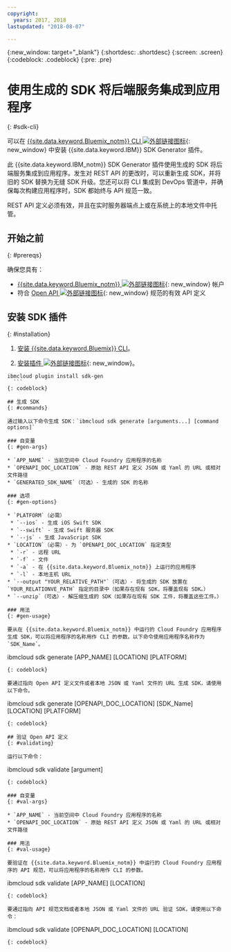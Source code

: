 ```yaml
---
copyright:
  years: 2017, 2018
lastupdated: "2018-08-07"

---
```


{:new_window: target="_blank"}
{:shortdesc: .shortdesc}
{:screen: .screen}
{:codeblock: .codeblock}
{:pre: .pre}

# 使用生成的 SDK 将后端服务集成到应用程序
{: #sdk-cli}

可以在 [{{site.data.keyword.Bluemix_notm}} CLI ![外部链接图标](../../icons/launch-glyph.svg "外部链接图标")](/docs/cli/reference/bluemix_cli/index.html){: new_window} 中安装 {{site.data.keyword.IBM}} SDK Generator 插件。

此 {{site.data.keyword.IBM_notm}} SDK Generator 插件使用生成的 SDK 将后端服务集成到应用程序。发生对 REST API 的更改时，可以重新生成 SDK，并将旧的 SDK 替换为无缝 SDK 升级。您还可以将 CLI 集成到 DevOps 管道中，并确保每次构建应用程序时，SDK 都始终与 API 规范一致。

REST API 定义必须有效，并且在实时服务器端点上或在系统上的本地文件中托管。

## 开始之前
{: #prereqs}

确保您具有：

* [{{site.data.keyword.Bluemix_notm}} ![外部链接图标](../../icons/launch-glyph.svg "外部链接图标")](http://bluemix.net){: new_window} 帐户
* 符合 [Open API ![外部链接图标](../../icons/launch-glyph.svg "外部链接图标")](https://www.openapis.org/){: new_window} 规范的有效 API 定义

## 安装 SDK 插件
{: #installation}

1. [安装 {{site.data.keyword.Bluemix}} CLI](/docs/cli/reference/bluemix_cli/get_started.html)。

2. [安装插件 ![外部链接图标](../../icons/launch-glyph.svg "外部链接图标")](/docs/cli/reference/bluemix_cli/index.html#install_plug-in){: new_window}。

  ```
ibmcloud plugin install sdk-gen
	```
  {: codeblock}

## 生成 SDK
{: #commands}

通过输入以下命令生成 SDK：`ibmcloud sdk generate [arguments...] [command options]`

### 自变量
{: #gen-args}

* `APP_NAME` - 当前空间中 Cloud Foundry 应用程序的名称
* `OPENAPI_DOC_LOCATION` - 原始 REST API 定义 JSON 或 Yaml 的 URL 或相对文件路径
* `GENERATED_SDK_NAME`（可选）- 生成的 SDK 的名称

### 选项
{: #gen-options}

* `PLATFORM`（必需）
   * `--ios` - 生成 iOS Swift SDK
   * `--swift` - 生成 Swift 服务器 SDK
   * `--js` - 生成 JavaScript SDK
* `LOCATION`（必需）- 为 `OPENAPI_DOC_LOCATION` 指定类型
   * `-r` - 远程 URL
   * `-f` - 文件
   * `-a` - 在 {{site.data.keyword.Bluemix_notm}} 上运行的应用程序
   * `-l` - 本地主机 URL
* `--output "YOUR_RELATIVE_PATH"`（可选）- 将生成的 SDK 放置在 `YOUR_RELATIONVE_PATH` 指定的目录中（如果存在现有 SDK，将覆盖现有 SDK。）
* `--unzip`（可选）- 解压缩生成的 SDK（如果存在现有 SDK 工件，将覆盖这些工件。）

### 用法
{: #gen-usage}

要从在 {{site.data.keyword.Bluemix_notm}} 中运行的 Cloud Foundry 应用程序生成 SDK，可以将应用程序的名称用作 CLI 的参数。以下命令使用应用程序名称作为 `SDK_Name`。

```
ibmcloud sdk generate [APP_NAME] [LOCATION] [PLATFORM]
```
{: codeblock}

要通过指向 Open API 定义文件或者本地 JSON 或 Yaml 文件的 URL 生成 SDK，请使用以下命令。

```
ibmcloud sdk generate [OPENAPI_DOC_LOCATION] [SDK_Name] [LOCATION] [PLATFORM]
```
{: codeblock}

## 验证 Open API 定义
{: #validating}

运行以下命令：
```
ibmcloud sdk validate [argument]
```
{: codeblock}

### 自变量
{: #val-args}

* `APP_NAME` - 当前空间中 Cloud Foundry 应用程序的名称
* `OPENAPI_DOC_LOCATION` - 原始 REST API 定义 JSON 或 Yaml 的 URL 或相对文件路径

### 用法
{: #val-usage}

要验证在 {{site.data.keyword.Bluemix_notm}} 中运行的 Cloud Foundry 应用程序的 API 规范，可以将应用程序的名称用作 CLI 的参数。
```
ibmcloud sdk validate [APP_NAME] [LOCATION]
```
{: codeblock}

要通过指向 API 规范文档或者本地 JSON 或 Yaml 文件的 URL 验证 SDK，请使用以下命令：
```
ibmcloud sdk validate [OPENAPI_DOC_LOCATION] [LOCATION]
```
{: codeblock}
